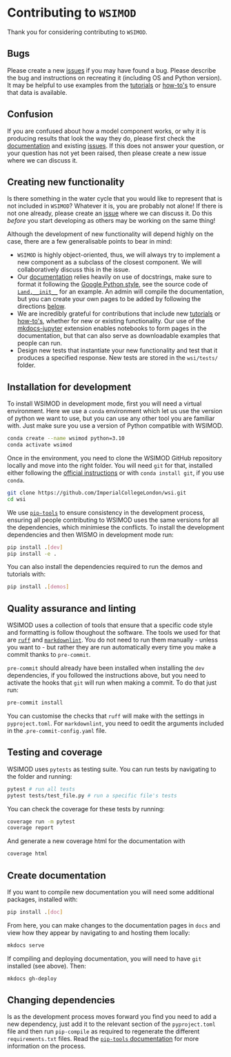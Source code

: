 # Contributing to `WSIMOD`

Thank you for considering contributing to `WSIMOD`.

## Bugs

Please create a new [issues](https://github.com/ImperialCollegeLondon/wsi/issues) if you may have found a bug. Please describe the bug and instructions on recreating it (including OS and Python version). It may be helpful to use examples from the [tutorials](https://imperialcollegelondon.github.io/wsi/tutorials/) or [how-to's](https://imperialcollegelondon.github.io/wsi/how-to/) to ensure that data is available.

## Confusion

If you are confused about how a model component works, or why it is producing results that look the way they do, please first check the [documentation](https://imperialcollegelondon.github.io/wsi/) and existing [issues](https://imperialcollegelondon.github.io/wsi/issues). If this does not answer your question, or your question has not yet been raised, then please create a new issue where we can discuss it.

## Creating new functionality

Is there something in the water cycle that you would like to represent that is not included in `WSIMOD`? Whatever it is, you are probably not alone! If there is not one already, please create an [issue](https://imperialcollegelondon.github.io/wsi/issues) where we can discuss it. Do this _before_ you start developing as others may be working on the same thing!

Although the development of new functionality will depend highly on the case, there are a few generalisable points to bear in mind:

- `WSIMOD` is highly object-oriented, thus, we will always try to implement a new component as a subclass of the closest component. We will collaboratively discuss this in the issue.
- Our [documentation](https://imperialcollegelondon.github.io/wsi) relies heavily on use of docstrings, make sure to format it following the [Google Python style](https://sphinxcontrib-napoleon.readthedocs.io/en/latest/example_google.html), see the source code of [`Land.__init__`](https://imperialcollegelondon.github.io/wsi/reference-land/#wsimod.nodes.land.Land.__init__) for an example. An admin will compile the documentation, but you can create your own pages to be added by following the directions [below](#create-documentation).
- We are incredibly grateful for contributions that include new [tutorials](https://imperialcollegelondon.github.io/wsi/tutorials/) or [how-to's](https://imperialcollegelondon.github.io/wsi/how-to/), whether for new or existing functionality. Our use of the [mkdocs-jupyter](https://github.com/danielfrg/mkdocs-jupyter) extension enables notebooks to form pages in the documentation, but that can also serve as downloadable examples that people can run.
- Design new tests that instantiate your new functionality and test that it produces a specified response. New tests are stored in the `wsi/tests/` folder.

## Installation for development

To install WSIMOD in development mode, first you will need a virtual environment. Here we use a `conda` environment which let us use the version of python we want to use,
but you can use any other tool you are familiar with. Just make sure you use a version of Python compatible with WSIMOD.

```bash
conda create --name wsimod python=3.10
conda activate wsimod
```

Once in the environment, you need to clone the WSIMOD GitHub repository locally and move into the right folder. You will need `git` for that, installed either following the [official instructions](https://git-scm.com/downloads) or with `conda install git`, if you use `conda`.

```bash
git clone https://github.com/ImperialCollegeLondon/wsi.git
cd wsi
```

We use [`pip-tools`](https://pip-tools.readthedocs.io/en/latest/) to ensure consistency in the development process, ensuring all people contributing to WSIMOD uses the same versions for all the dependencies, which minimiese the conflicts. To install the development dependencies and then WISMO in development mode run:

```bash
pip install .[dev]
pip install -e .
```

You can also install the dependencies required to run the demos and tutorials with:

```bash
pip install .[demos]
```

## Quality assurance and linting

WSIMOD uses a collection of tools that ensure that a specific code style and formatting is follow thoughout the software. The tools we used for that are [`ruff`](https://docs.astral.sh/ruff/) and [`markdownlint`](https://github.com/igorshubovych/markdownlint-cli). You do not need to run them manually - unless you want to - but rather they are run automatically every time you make a commit thanks to `pre-commit`.

`pre-commit` should already have been installed when installing the `dev` dependencies, if you followed the instructions above, but you need to activate the hooks that `git` will run when making a commit. To do that just run:

```bash
pre-commit install
```

You can customise the checks that `ruff` will make with the settings in `pyproject.toml`. For `markdownlint`, you need to oedit the arguments included in the .`pre-commit-config.yaml` file.

## Testing and coverage

WSIMOD uses `pytests` as testing suite. You can run tests by navigating to the folder and running:

```bash
pytest # run all tests
pytest tests/test_file.py # run a specific file's tests
```

You can check the coverage for these tests by running:

```bash
coverage run -m pytest
coverage report
```

And generate a new coverage html for the documentation with

```bash
coverage html
```

## Create documentation

If you want to compile new documentation you will need some additional packages, installed with:

```bash
pip install .[doc]
```

From here, you can make changes to the documentation pages in `docs` and view how they appear by navigating to and hosting them locally:

```bash
mkdocs serve
```

If compiling and deploying documentation, you will need to have `git` installed (see above). Then:

```bash
mkdocs gh-deploy
```

## Changing dependencies

Is as the development process moves forward you find you need to add a new dependency, just add it to the relevant section of the `pyproject.toml` file and then run `pip-compile` as required to regenerate the different `requirements.txt` files. Read the [`pip-tools` documentation](https://pip-tools.readthedocs.io/en/latest/) for more information on the process.
